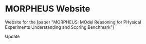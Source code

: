# MORPHEUS Website

Website for the [paper "MORPHEUS: MOdel Reasoning for PHysical Experiments Understanding and Scoring Benchmark"]

Update

